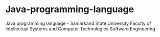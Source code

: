 # Java-programming-language
Java programming language - Samarkand State University Faculty of Intellectual Systems and Computer Technologies Software Engineering
